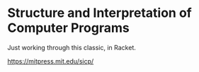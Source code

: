 # Structure and Interpretation of Computer Programs

Just working through this classic, in Racket.

https://mitpress.mit.edu/sicp/
